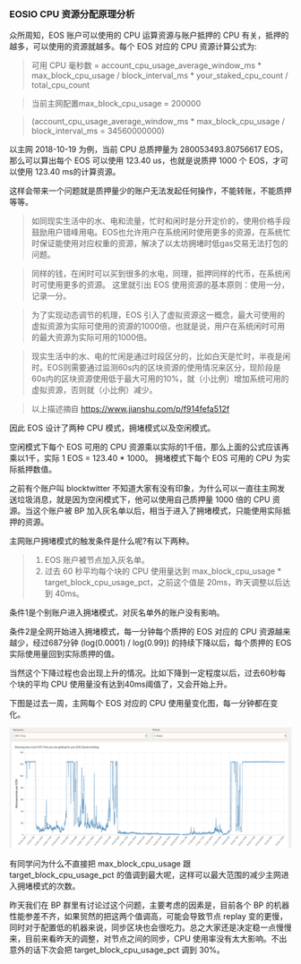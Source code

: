 ### EOSIO CPU 资源分配原理分析

众所周知，EOS 账户可以使用的 CPU 运算资源与账户抵押的 CPU 有关，抵押的越多，可以使用的资源就越多。每个 EOS 对应的 CPU 资源计算公式为: 

> 可用 CPU 毫秒数 = account_cpu_usage_average_window_ms * max_block_cpu_usage / block_interval_ms * your_staked_cpu_count / total_cpu_count

> 当前主网配置max_block_cpu_usage = 200000

> (account_cpu_usage_average_window_ms * max_block_cpu_usage / block_interval_ms = 34560000000)

以主网 2018-10-19 为例，当前 CPU 总质押量为 280053493.80756617 EOS，那么可以算出每个 EOS 可以使用 123.40 us，也就是说质押 1000 个 EOS，才可以使用 123.40 ms的计算资源。

这样会带来一个问题就是质押量少的账户无法发起任何操作，不能转账，不能质押等等。


> 如同现实生活中的水、电和流量，忙时和闲时是分开定价的，使用价格手段鼓励用户错峰用电。EOS也允许用户在系统闲时使用更多的资源，在系统忙时保证能使用对应权重的资源，解决了以太坊拥堵时低gas交易无法打包的问题。

> 同样的钱，在闲时可以买到很多的水电，同理，抵押同样的代币，在系统闲时可使用更多的资源。
> 这里就引出 EOS 使用资源的基本原则：使用一分，记录一分。

> 为了实现动态调节的机理，EOS 引入了虚拟资源这一概念，最大可使用的虚拟资源为实际可使用的资源的1000倍，也就是说，用户在系统闲时可用的最大资源为实际可用的1000倍。

> 现实生活中的水、电的忙闲是通过时段区分的，比如白天是忙时，半夜是闲时。EOS则需要通过监测60s内的区块资源的使用情况来区分，现阶段是60s内的区块资源使用低于最大可用的10%，就（小比例）增加系统可用的虚拟资源，否则就（小比例）减少。

> 以上描述摘自 https://www.jianshu.com/p/f914fefa512f


因此 EOS 设计了两种 CPU 模式，拥堵模式以及空闲模式。

空闲模式下每个 EOS 可用的 CPU 资源乘以实际的1千倍，那么上面的公式应该再乘以1千，实际 1 EOS = 123.40 * 1000。
拥堵模式下每个 EOS 可用的 CPU 为实际抵押数值。

之前有个账户叫 blocktwitter 不知道大家有没有印象，为什么可以一直往主网发送垃圾消息，就是因为空闲模式下，他可以使用自己质押量 1000 倍的 CPU 资源。当这个账户被 BP 加入灰名单以后，相当于进入了拥堵模式，只能使用实际抵押的资源。

主网账户拥堵模式的触发条件是什么呢?有以下两种。 

> 1. EOS 账户被节点加入灰名单。
> 2. 过去 60 秒平均每个块的 CPU 使用量达到 max_block_cpu_usage * target_block_cpu_usage_pct，之前这个值是 20ms，昨天调整以后达到 40ms。

条件1是个别账户进入拥堵模式，对灰名单外的账户没有影响。

条件2是全网开始进入拥堵模式，每一分钟每个质押的 EOS 对应的 CPU 资源越来越少，经过687分钟 (log(0.0001) / log(0.99)) 的持续下降以后，每个质押的 EOS 实际使用量回到实际质押的值。

当然这个下降过程也会出现上升的情况。比如下降到一定程度以后，过去60秒每个块的平均 CPU 使用量没有达到40ms阈值了，又会开始上升。


下图是过去一周，主网每个 EOS 对应的 CPU 使用量变化图，每一分钟都在变化。

![image](assets/CPU-Resource-Costs.png)

有同学问为什么不直接把 max_block_cpu_usage 跟 target_block_cpu_usage_pct 的值调到最大呢，这样可以最大范围的减少主网进入拥堵模式的次数。

昨天我们在 BP 群里有讨论过这个问题，主要考虑的因素是，目前各个 BP 的机器性能参差不齐，如果贸然的把这两个值调高，可能会导致节点 replay 变的更慢，同时对于配置低的机器来说，同步区块也会很吃力。总之大家还是决定稳一点慢慢来，目前来看昨天的调整，对节点之间的同步，CPU 使用率没有太大影响。不出意外的话下次会把 target_block_cpu_usage_pct 调到 30%。